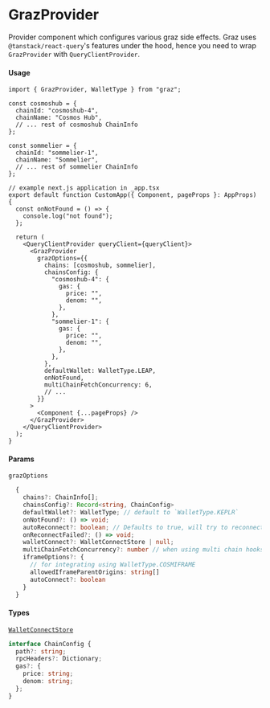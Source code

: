 # GrazProvider

Provider component which configures various graz side effects.
Graz uses `@tanstack/react-query`'s features under the hood, hence you need to wrap `GrazProvider` with `QueryClientProvider`.

#### Usage

```tsx
import { GrazProvider, WalletType } from "graz";

const cosmoshub = {
  chainId: "cosmoshub-4",
  chainName: "Cosmos Hub",
  // ... rest of cosmoshub ChainInfo
};

const sommelier = {
  chainId: "sommelier-1",
  chainName: "Sommelier",
  // ... rest of sommelier ChainInfo
};

// example next.js application in _app.tsx
export default function CustomApp({ Component, pageProps }: AppProps) {
  const onNotFound = () => {
    console.log("not found");
  };

  return (
    <QueryClientProvider queryClient={queryClient}>
      <GrazProvider
        grazOptions={{
          chains: [cosmoshub, sommelier],
          chainsConfig: {
            "cosmoshub-4": {
              gas: {
                price: "",
                denom: "",
              },
            },
            "sommelier-1": {
              gas: {
                price: "",
                denom: "",
              },
            },
          },
          defaultWallet: WalletType.LEAP,
          onNotFound,
          multiChainFetchConcurrency: 6,
          // ...
        }}
      >
        <Component {...pageProps} />
      </GrazProvider>
    </QueryClientProvider>
  );
}
```

#### Params

`grazOptions`

```ts
  {
    chains?: ChainInfo[];
    chainsConfig?: Record<string, ChainConfig>
    defaultWallet?: WalletType; // default to `WalletType.KEPLR`
    onNotFound?: () => void;
    autoReconnect?: boolean; // Defaults to true, will try to reconnect when initial start(session empty)
    onReconnectFailed?: () => void;
    walletConnect?: WalletConnectStore | null;
    multiChainFetchConcurrency?: number // when using multi chain hooks it fetch 3 function simultaneously. defaults to 3.
    iframeOptions?: {
      // for integrating using WalletType.COSMIFRAME
      allowedIframeParentOrigins: string[]
      autoConnect?: boolean
    }
  }
```

#### Types

[`WalletConnectStore`](../types/WalletConnectStore.md)

```ts
interface ChainConfig {
  path?: string;
  rpcHeaders?: Dictionary;
  gas?: {
    price: string;
    denom: string;
  };
}
```
